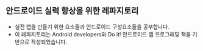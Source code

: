 ## 안드로이드 실력 향상을 위한 레파지토리
* 실전 앱을 만들기 위한 요소들과 안드로이드 구성요소들을 공부합니다.
* 이 레파지토리는 Android developers와 Do it! 안드로이드 앱 프로그래밍 책을 기반으로 작성되었습니다.
